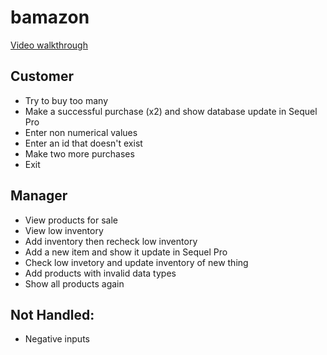 # bamazon

[Video walkthrough](https://drive.google.com/file/d/17LJ1dm6aKLuqWEYHCWyVtZhYHI4nBPZD/view?usp=sharing)

## Customer
- Try to buy too many
- Make a successful purchase (x2) and show database update in Sequel Pro
- Enter non numerical values
- Enter an id that doesn't exist
- Make two more purchases
- Exit

## Manager
- View products for sale
- View low inventory
- Add inventory then recheck low inventory
- Add a new item and show it update in Sequel Pro
- Check low invetory and update inventory of new thing
- Add products with invalid data types
- Show all products again

## Not Handled:
- Negative inputs
